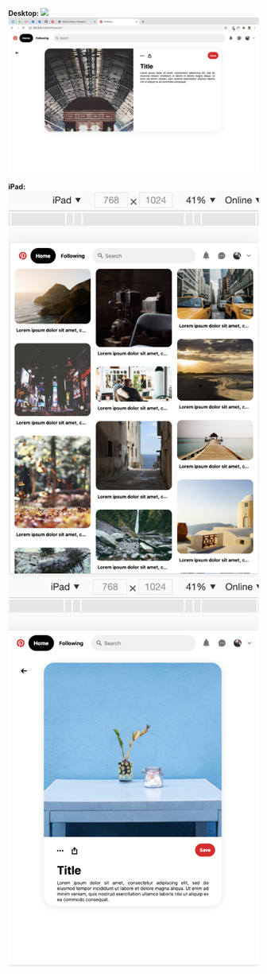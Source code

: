 **Desktop:**
![](assets/img/SS_1.png)
![](assets/img/SS_2.png)

**iPad:**
![](assets/img/SS_3.png)
![](assets/img/SS_4.png)